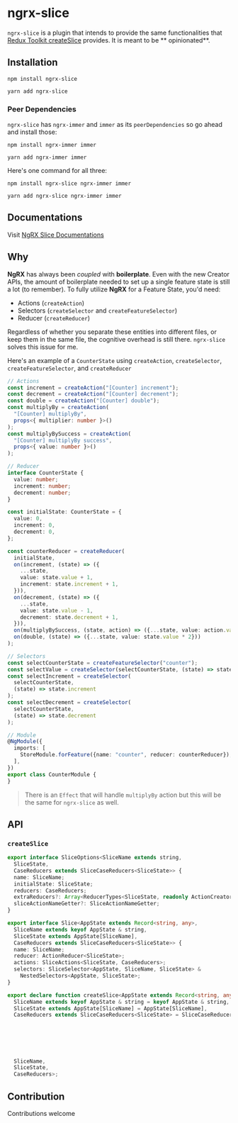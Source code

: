 # ngrx-slice

`ngrx-slice` is a plugin that intends to provide the same functionalities
that [Redux Toolkit createSlice](https://redux-toolkit.js.org/api/createSlice) provides. It is meant to be **
opinionated**.

## Installation

```shell
npm install ngrx-slice
```

```shell
yarn add ngrx-slice
```

### Peer Dependencies

`ngrx-slice` has `ngrx-immer` and `immer` as its `peerDependencies` so go ahead and install those:

```shell
npm install ngrx-immer immer
```

```shell
yarn add ngrx-immer immer
```

Here's one command for all three:

```shell
npm install ngrx-slice ngrx-immer immer
```

```shell
yarn add ngrx-slice ngrx-immer immer
```

## Documentations

Visit [NgRX Slice Documentations](https://ngrx-slice.netlify.app/)

## Why

**NgRX** has always been _coupled_ with **boilerplate**. Even with the new Creator APIs, the amount of boilerplate
needed to set up a single feature state is still a lot (to remember). To fully utilize **NgRX** for a Feature State,
you'd need:

- Actions (`createAction`)
- Selectors (`createSelector` and `createFeatureSelector`)
- Reducer (`createReducer`)

Regardless of whether you separate these entities into different files, or keep them in the same file, the cognitive
overhead is still there. `ngrx-slice` solves this issue for me.

Here's an example of a `CounterState` using `createAction`, `createSelector`, `createFeatureSelector`,
and `createReducer`

```ts
// Actions
const increment = createAction("[Counter] increment");
const decrement = createAction("[Counter] decrement");
const double = createAction("[Counter] double");
const multiplyBy = createAction(
  "[Counter] multiplyBy",
  props<{ multiplier: number }>()
);
const multiplyBySuccess = createAction(
  "[Counter] multiplyBy success",
  props<{ value: number }>()
);

// Reducer
interface CounterState {
  value: number;
  increment: number;
  decrement: number;
}

const initialState: CounterState = {
  value: 0,
  increment: 0,
  decrement: 0,
};

const counterReducer = createReducer(
  initialState,
  on(increment, (state) => ({
    ...state,
    value: state.value + 1,
    increment: state.increment + 1,
  })),
  on(decrement, (state) => ({
    ...state,
    value: state.value - 1,
    decrement: state.decrement + 1,
  })),
  on(multiplyBySuccess, (state, action) => ({...state, value: action.value})),
  on(double, (state) => ({...state, value: state.value * 2}))
);

// Selectors
const selectCounterState = createFeatureSelector("counter");
const selectValue = createSelector(selectCounterState, (state) => state.value);
const selectIncrement = createSelector(
  selectCounterState,
  (state) => state.increment
);
const selectDecrement = createSelector(
  selectCounterState,
  (state) => state.decrement
);

// Module
@NgModule({
  imports: [
    StoreModule.forFeature({name: "counter", reducer: counterReducer}),
  ],
})
export class CounterModule {
}
```

> There is an `Effect` that will handle `multiplyBy` action but this will be the same for `ngrx-slice` as well.

## API

### `createSlice`

```ts
export interface SliceOptions<SliceName extends string,
  SliceState,
  CaseReducers extends SliceCaseReducers<SliceState>> {
  name: SliceName;
  initialState: SliceState;
  reducers: CaseReducers;
  extraReducers?: Array<ReducerTypes<SliceState, readonly ActionCreator[]>>;
  sliceActionNameGetter?: SliceActionNameGetter;
}

export interface Slice<AppState extends Record<string, any>,
  SliceName extends keyof AppState & string,
  SliceState extends AppState[SliceName],
  CaseReducers extends SliceCaseReducers<SliceState>> {
  name: SliceName;
  reducer: ActionReducer<SliceState>;
  actions: SliceActions<SliceState, CaseReducers>;
  selectors: SliceSelector<AppState, SliceName, SliceState> &
    NestedSelectors<AppState, SliceState>;
}

export declare function createSlice<AppState extends Record<string, any>,
  SliceName extends keyof AppState & string = keyof AppState & string,
  SliceState extends AppState[SliceName] = AppState[SliceName],
  CaseReducers extends SliceCaseReducers<SliceState> = SliceCaseReducers<SliceState>>({
                                                                                        name,
                                                                                        initialState,
                                                                                        reducers,
                                                                                        extraReducers,
                                                                                        sliceActionNameGetter,
                                                                                      }: SliceOptions<SliceName, SliceState, CaseReducers>): Slice<AppState,
  SliceName,
  SliceState,
  CaseReducers>;
```

## Contribution

Contributions welcome
